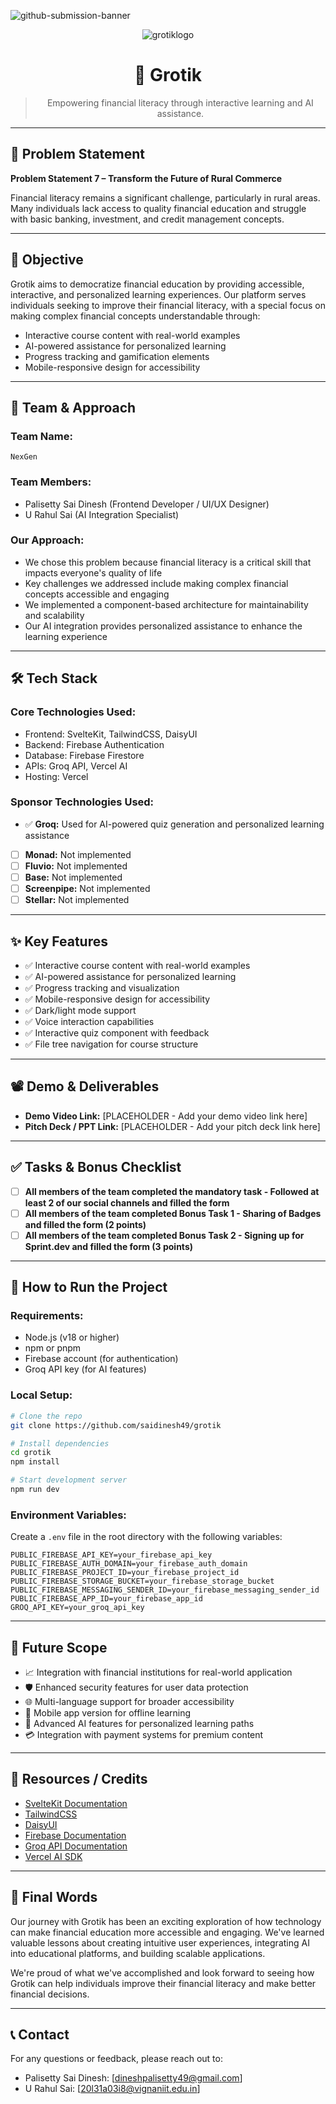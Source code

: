 ![github-submission-banner](https://github.com/user-attachments/assets/a1493b84-e4e2-456e-a791-ce35ee2bcf2f)
<div align="center">

![grotiklogo](https://github.com/user-attachments/assets/8272ea84-7fa3-4880-9bb1-ed56e530f222)

# 🚀 Grotik

> Empowering financial literacy through interactive learning and AI assistance.
---


</div>

## 📌 Problem Statement

**Problem Statement 7 – Transform the Future of Rural Commerce**

Financial literacy remains a significant challenge, particularly in rural areas. Many individuals lack access to quality financial education and struggle with basic banking, investment, and credit management concepts.

---

## 🎯 Objective

Grotik aims to democratize financial education by providing accessible, interactive, and personalized learning experiences. Our platform serves individuals seeking to improve their financial literacy, with a special focus on making complex financial concepts understandable through:

- Interactive course content with real-world examples
- AI-powered assistance for personalized learning
- Progress tracking and gamification elements
- Mobile-responsive design for accessibility

---

## 🧠 Team & Approach

### Team Name:  
`NexGen`

### Team Members:  
- Palisetty Sai Dinesh (Frontend Developer / UI/UX Designer)
- U Rahul Sai (AI Integration Specialist)

### Our Approach:  
- We chose this problem because financial literacy is a critical skill that impacts everyone's quality of life
- Key challenges we addressed include making complex financial concepts accessible and engaging
- We implemented a component-based architecture for maintainability and scalability
- Our AI integration provides personalized assistance to enhance the learning experience

---

## 🛠️ Tech Stack

### Core Technologies Used:
- Frontend: SvelteKit, TailwindCSS, DaisyUI
- Backend: Firebase Authentication
- Database: Firebase Firestore
- APIs: Groq API, Vercel AI
- Hosting: Vercel

### Sponsor Technologies Used:
- ✅ **Groq:** Used for AI-powered quiz generation and personalized learning assistance
- [ ] **Monad:** Not implemented
- [ ] **Fluvio:** Not implemented
- [ ] **Base:** Not implemented
- [ ] **Screenpipe:** Not implemented
- [ ] **Stellar:** Not implemented

---

## ✨ Key Features

- ✅ Interactive course content with real-world examples
- ✅ AI-powered assistance for personalized learning
- ✅ Progress tracking and visualization
- ✅ Mobile-responsive design for accessibility
- ✅ Dark/light mode support
- ✅ Voice interaction capabilities
- ✅ Interactive quiz component with feedback
- ✅ File tree navigation for course structure

---

## 📽️ Demo & Deliverables

- **Demo Video Link:** [PLACEHOLDER - Add your demo video link here]
- **Pitch Deck / PPT Link:** [PLACEHOLDER - Add your pitch deck link here]

---

## ✅ Tasks & Bonus Checklist

- [ ] **All members of the team completed the mandatory task - Followed at least 2 of our social channels and filled the form**
- [ ] **All members of the team completed Bonus Task 1 - Sharing of Badges and filled the form (2 points)**
- [ ] **All members of the team completed Bonus Task 2 - Signing up for Sprint.dev and filled the form (3 points)**

---

## 🧪 How to Run the Project

### Requirements:
- Node.js (v18 or higher)
- npm or pnpm
- Firebase account (for authentication)
- Groq API key (for AI features)

### Local Setup:
```bash
# Clone the repo
git clone https://github.com/saidinesh49/grotik

# Install dependencies
cd grotik
npm install

# Start development server
npm run dev
```

### Environment Variables:
Create a `.env` file in the root directory with the following variables:
```
PUBLIC_FIREBASE_API_KEY=your_firebase_api_key
PUBLIC_FIREBASE_AUTH_DOMAIN=your_firebase_auth_domain
PUBLIC_FIREBASE_PROJECT_ID=your_firebase_project_id
PUBLIC_FIREBASE_STORAGE_BUCKET=your_firebase_storage_bucket
PUBLIC_FIREBASE_MESSAGING_SENDER_ID=your_firebase_messaging_sender_id
PUBLIC_FIREBASE_APP_ID=your_firebase_app_id
GROQ_API_KEY=your_groq_api_key
```

---

## 🧬 Future Scope

- 📈 Integration with financial institutions for real-world application
- 🛡️ Enhanced security features for user data protection
- 🌐 Multi-language support for broader accessibility
- 📱 Mobile app version for offline learning
- 🤖 Advanced AI features for personalized learning paths
- 💳 Integration with payment systems for premium content

---

## 📎 Resources / Credits

- [SvelteKit Documentation](https://kit.svelte.dev/docs)
- [TailwindCSS](https://tailwindcss.com/)
- [DaisyUI](https://daisyui.com/)
- [Firebase Documentation](https://firebase.google.com/docs)
- [Groq API Documentation](https://groq.com/docs)
- [Vercel AI SDK](https://sdk.vercel.ai/docs)

---

## 🏁 Final Words

Our journey with Grotik has been an exciting exploration of how technology can make financial education more accessible and engaging. We've learned valuable lessons about creating intuitive user experiences, integrating AI into educational platforms, and building scalable applications.

We're proud of what we've accomplished and look forward to seeing how Grotik can help individuals improve their financial literacy and make better financial decisions.

---

## 📞 Contact

For any questions or feedback, please reach out to:
- Palisetty Sai Dinesh: [dineshpalisetty49@gmail.com]
- U Rahul Sai: [20l31a03i8@vignaniit.edu.in]
